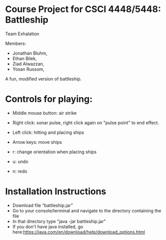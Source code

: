 # Course Project for CSCI 4448/5448: Battleship

Team Exhalation

Members:
- Jonathan Bluhm,
- Ethan Bilek,
- Ziad Alwazzan,
- Yosan Russom,

A fun, modified version of battleship.

# Controls for playing:

- Middle mouse button: air strike

- Right click: sonar pulse, right click again on "pulse point" to end effect.

- Left click: hitting and placing ships

- Arrow keys: move ships

- r: change orientation when placing ships

- u: undo

- n: redo

# Installation Instructions

- Download file “battleship.jar”
- Go to your console/terminal and navigate to the directory containing the file
- In that directory type "java -jar battleship.jar"
- If you don't have java installed, go here:https://java.com/en/download/help/download_options.html
